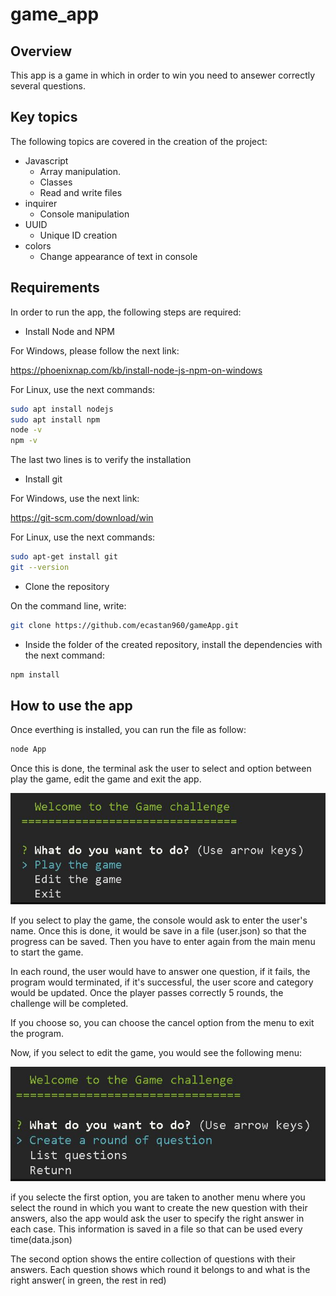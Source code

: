 # game_app

## Overview

This app is a game in which in order to win you need to ansewer correctly several questions.

## Key topics

The following topics are covered in the
creation of the project:

- Javascript
  - Array manipulation.
  - Classes
  - Read and write files
- inquirer
  - Console manipulation
- UUID
  - Unique ID creation
- colors
  - Change appearance of text in console

## Requirements

In order to run the app, the following steps are required:

- Install Node and NPM

For Windows, please follow the next link:

https://phoenixnap.com/kb/install-node-js-npm-on-windows

For Linux, use the next commands:

```bash
sudo apt install nodejs
sudo apt install npm
node -v
npm -v
```

The last two lines is to verify the installation

- Install git

For Windows, use the next link:

https://git-scm.com/download/win

For Linux, use the next commands:

```bash
sudo apt-get install git
git --version
```

- Clone the repository

On the command line, write:

```bash
git clone https://github.com/ecastan960/gameApp.git
```

- Inside the folder of the created repository, install the dependencies with the next command:

```bash
npm install
```

## How to use the app

Once everthing is installed, you can run the file as follow:

```bash
node App
```

Once this is done, the terminal ask the user to select and option between play the game, edit the game and exit the app.

![App Screenshot](./sources/firstmenu.JPG)

If you select to play the game, the console would ask to enter the user's name. Once this is done, it would be save in a file (user.json) so that the progress can be saved. Then you have to enter again from the main menu to start the game.

In each round, the user would have to answer one question, if it fails, the program would terminated, if it's successful, the user score and category would be updated. Once the player passes correctly 5 rounds, the challenge will be completed.

If you choose so, you can choose the cancel option from the menu to exit the program.

Now, if you select to edit the game, you would see the following menu:

![App Screenshot](./sources/editmenu.JPG)

if you selecte the first option, you are taken to another menu where you select the round in which you want to create the new question with their answers, also the app would ask the user to specify the right answer in each case. This information is saved in a file so that can be used every time(data.json)

The second option shows the entire collection of questions with their answers. Each
question shows which round it belongs to and what is the right answer( in green, the rest in red)
